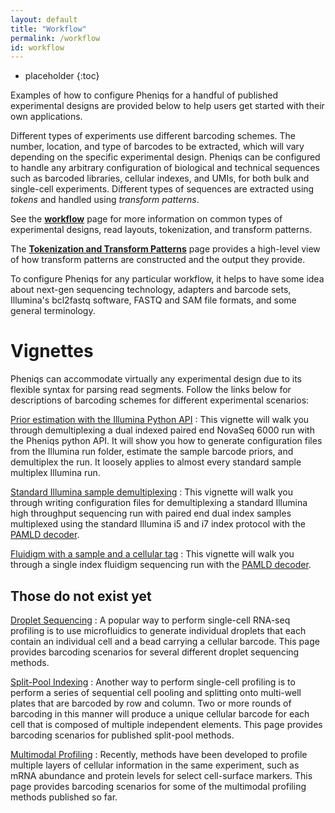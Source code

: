 ```yaml
---
layout: default
title: "Workflow"
permalink: /workflow
id: workflow
---
```


* placeholder
{:toc}

Examples of how to configure Pheniqs for a handful of published experimental designs are provided below to help users get started with their own applications.

Different types of experiments use different barcoding schemes. The number, location, and type of barcodes to be extracted, which will vary depending on the specific experimental design. Pheniqs can be configured to handle any arbitrary configuration of biological and technical sequences such as barcoded libraries, cellular indexes, and UMIs, for both bulk and single-cell experiments. Different types of sequences are extracted using _tokens_ and handled using _transform patterns_.

See the [**workflow**](workflow) page for more information on common types of experimental designs, read layouts, tokenization, and transform patterns.

The [**Tokenization and Transform Patterns**](tokenization) page provides a high-level view of how transform patterns are constructed and the output they provide.

To configure Pheniqs for any particular workflow, it helps to have some idea about next-gen sequencing technology, adapters and barcode sets, Illumina's bcl2fastq software, FASTQ and SAM file formats, and some general terminology.


# Vignettes

Pheniqs can accommodate virtually any experimental design due to its flexible syntax for parsing read segments. Follow the links below for descriptions of barcoding schemes for different experimental scenarios:

[Prior estimation with the Illumina Python API](illumina_api_vignette)
: This vignette will walk you through demultiplexing a dual indexed paired end NovaSeq 6000 run with the Pheniqs python API. It will show you how to generate configuration files from the Illumina run folder, estimate the sample barcode priors, and demultiplex the run. It loosely applies to almost every standard sample multiplex Illumina run.

[Standard Illumina sample demultiplexing](illumina_vignette)
: This vignette will walk you through writing configuration files for demultiplexing a standard Illumina high throughput sequencing run with paired end dual index samples multiplexed using the standard Illumina i5 and i7 index protocol with the [PAMLD decoder](glossary#phred_adjusted_maximum_likelihood_decoding).

[Fluidigm with a sample and a cellular tag](fluidigm_vignette)
: This vignette will walk you through a single index fluidigm sequencing run with the [PAMLD decoder](glossary#phred_adjusted_maximum_likelihood_decoding).

## Those do not exist yet

[Droplet Sequencing](vignettes/droplet.html)
: A popular way to perform single-cell RNA-seq profiling is to use microfluidics to generate individual droplets that each contain an individual cell and a bead carrying a cellular barcode. This page provides barcoding scenarios for several different droplet sequencing methods.

[Split-Pool Indexing](vignettes/split_pool.html)
: Another way to perform single-cell profiling is to perform a series of sequential cell pooling and splitting onto multi-well plates that are barcoded by row and column. Two or more rounds of barcoding in this manner will produce a unique cellular barcode for each cell that is composed of multiple independent elements. This page provides barcoding scenarios for published split-pool methods.

[Multimodal Profiling](vignettes/multimodal.html)
: Recently, methods have been developed to profile multiple layers of cellular information in the same experiment, such as mRNA abundance and protein levels for select cell-surface markers. This page provides barcoding scenarios for some of the multimodal profiling methods published so far.
